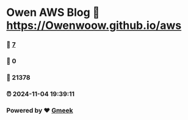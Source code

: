 # Owen AWS Blog :link: https://Owenwoow.github.io/aws 
### :page_facing_up: [7](https://Owenwoow.github.io/aws/tag.html) 
### :speech_balloon: 0 
### :hibiscus: 21378 
### :alarm_clock: 2024-11-04 19:39:11 
### Powered by :heart: [Gmeek](https://github.com/Meekdai/Gmeek)
